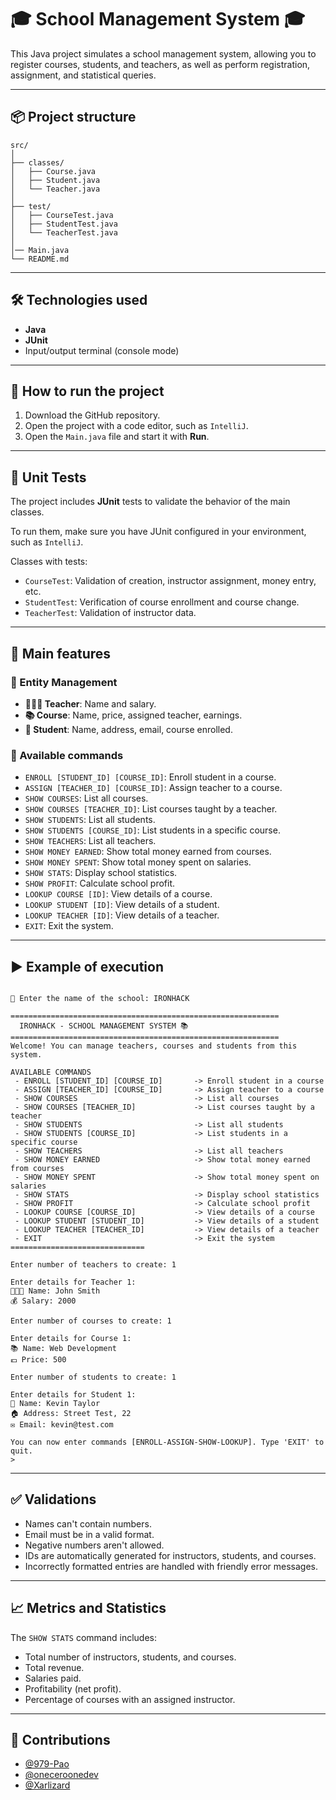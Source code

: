 
# 🎓 School Management System 🎓

This Java project simulates a school management system, allowing you to register courses, students, and teachers, as well as perform registration, assignment, and statistical queries.

---

## 📦 Project structure

```
src/
│
├── classes/
│   ├── Course.java
│   ├── Student.java
│   └── Teacher.java
│
├── test/
│   ├── CourseTest.java
│   ├── StudentTest.java
│   └── TeacherTest.java
│
│── Main.java
└── README.md
```

---

## 🛠️ Technologies used

- **Java**
- **JUnit**
- Input/output terminal (console mode)

---

## 🚀 How to run the project

1. Download the GitHub repository.
2. Open the project with a code editor, such as `IntelliJ`.
3. Open the `Main.java` file and start it with **Run**.

---

## 🧪 Unit Tests

The project includes **JUnit** tests to validate the behavior of the main classes.

To run them, make sure you have JUnit configured in your environment, such as `IntelliJ`.

Classes with tests:
- `CourseTest`: Validation of creation, instructor assignment, money entry, etc.
- `StudentTest`: Verification of course enrollment and course change.
- `TeacherTest`: Validation of instructor data.

---

## 🔵 Main features

### 🧩 Entity Management
- **👨🏻‍🏫 Teacher**: Name and salary.
- **📚 Course**: Name, price, assigned teacher, earnings.
- **👤 Student**: Name, address, email, course enrolled.

### 🧾 Available commands

- `ENROLL [STUDENT_ID] [COURSE_ID]`: Enroll student in a course.
- `ASSIGN [TEACHER_ID] [COURSE_ID]`: Assign teacher to a course.
- `SHOW COURSES`: List all courses.
- `SHOW COURSES [TEACHER_ID]`: List courses taught by a teacher.
- `SHOW STUDENTS`: List all students.
- `SHOW STUDENTS [COURSE_ID]`: List students in a specific course.
- `SHOW TEACHERS`: List all teachers.
- `SHOW MONEY EARNED`: Show total money earned from courses.
- `SHOW MONEY SPENT`: Show total money spent on salaries.
- `SHOW STATS`: Display school statistics.
- `SHOW PROFIT`: Calculate school profit.
- `LOOKUP COURSE [ID]`: View details of a course.
- `LOOKUP STUDENT [ID]`: View details of a student.
- `LOOKUP TEACHER [ID]`: View details of a teacher.
- `EXIT`: Exit the system.

---

## ▶️ Example of execution

```

🏫 Enter the name of the school: IRONHACK

============================================================
  IRONHACK - SCHOOL MANAGEMENT SYSTEM 📚
============================================================
Welcome! You can manage teachers, courses and students from this system.

AVAILABLE COMMANDS
 - ENROLL [STUDENT_ID] [COURSE_ID]       -> Enroll student in a course
 - ASSIGN [TEACHER_ID] [COURSE_ID]       -> Assign teacher to a course
 - SHOW COURSES                          -> List all courses
 - SHOW COURSES [TEACHER_ID]             -> List courses taught by a teacher
 - SHOW STUDENTS                         -> List all students
 - SHOW STUDENTS [COURSE_ID]             -> List students in a specific course
 - SHOW TEACHERS                         -> List all teachers
 - SHOW MONEY EARNED                     -> Show total money earned from courses
 - SHOW MONEY SPENT                      -> Show total money spent on salaries
 - SHOW STATS                            -> Display school statistics
 - SHOW PROFIT                           -> Calculate school profit
 - LOOKUP COURSE [COURSE_ID]             -> View details of a course
 - LOOKUP STUDENT [STUDENT_ID]           -> View details of a student
 - LOOKUP TEACHER [TEACHER_ID]           -> View details of a teacher
 - EXIT                                  -> Exit the system
==============================

Enter number of teachers to create: 1

Enter details for Teacher 1:
👨🏻‍🏫 Name: John Smith
💰 Salary: 2000

Enter number of courses to create: 1

Enter details for Course 1:
📚 Name: Web Development
💶 Price: 500

Enter number of students to create: 1

Enter details for Student 1:
👤 Name: Kevin Taylor
🏠 Address: Street Test, 22
✉️ Email: kevin@test.com

You can now enter commands [ENROLL-ASSIGN-SHOW-LOOKUP]. Type 'EXIT' to quit.
> 
```

---

## ✅ Validations

- Names can't contain numbers.
- Email must be in a valid format.
- Negative numbers aren't allowed.
- IDs are automatically generated for instructors, students, and courses.
- Incorrectly formatted entries are handled with friendly error messages.

---

## 📈 Metrics and Statistics

The `SHOW STATS` command includes:

- Total number of instructors, students, and courses.
- Total revenue.
- Salaries paid.
- Profitability (net profit).
- Percentage of courses with an assigned instructor.


---

## 👥 Contributions

 - [@979-Pao](https://github.com/979-Pao)
 - [@oneceroonedev](https://github.com/oneceroonedev)
 - [@Xarlizard](https://github.com/xarlizard)

